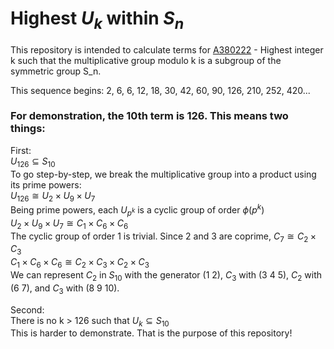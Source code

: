 # Highest $` U_k `$ within $` S_n `$
This repository is intended to calculate terms for [A380222](https://oeis.org/A380222) - Highest integer k such that the multiplicative group modulo k is a subgroup of the symmetric group S_n.  

This sequence begins: 2, 6, 6, 12, 18, 30, 42, 60, 90, 126, 210, 252, 420...

### For demonstration, the 10th term is 126. This means two things:  
First:  
$` U_{126} \subseteq S_{10} `$   
To go step-by-step, we break the multiplicative group into a product using its prime powers:  
$` U_{126} \cong U_2 \times U_9 \times U_7 `$  
Being prime powers, each $`U_{p^k}`$ is a cyclic group of order $`\phi(p^k)`$  
$`U_2 \times U_9 \times U_7 \cong C_1 \times C_6 \times C_6 `$  
The cyclic group of order 1 is trivial. Since 2 and 3 are coprime, $`C_7 \cong C_2  \times C_3 `$  
$`C_1 \times C_6 \times C_6 \cong C_2 \times C_3 \times C_2 \times C_3  `$  
We can represent $`C_2`$ in $`S_{10}`$ with the generator (1 2), $`C_3`$ with (3 4 5), $`C_2`$ with (6 7), and $`C_3`$ with (8 9 10).  

Second:  
There is no k > 126 such that $` U_k \subseteq S_{10} `$   
This is harder to demonstrate. That is the purpose of this repository!  
